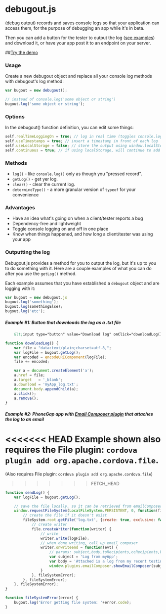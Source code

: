 debugout.js
===========

(debug output) records and saves console logs so that your application can access them, for the purpose of debugging an app while it's in beta. 

Then you can add a button for the tester to output the log ([see examples](#outputting)) and download it, or have your app post it to an endpoint on your server.

##[Try the demo](http://inorganik.github.io/debugout.js/)

### Usage

Create a new debugout object and replace all your console log methods with debugout's log method:

```js
var bugout = new debugout();

// instead of console.log('some object or string')
bugout.log('some object or string');
```

### Options

In the debugout() function definition, you can edit some things:

```js
self.realTimeLoggingOn = true; // log in real time (toggles console.log)
self.useTimestamps = true; // insert a timestamp in front of each log
self.useLocalStorage = false; // store the output using window.localStorage()
self.continuous = true; // if using localStorage, will continue to add to the same log file each session, with dividers
```

### Methods

- `log()` - like `console.log()` only as though you "pressed record".
- `getLog()` - get yer log.
- `clear()` - clear the current log.
- `determineType()` - a more granular version of `typeof` for your convenience

### Advantages

- Have an idea what's going on when a client/tester reports a bug
- Dependency-free and lightweight
- Toggle console logging on and off in one place
- Know when things happened, and how long a client/tester was using your app

### Outputting the log <a name="outputting"></a>

Debugout.js provides a method for you to output the log, but it's up to you to do something with it. Here are a couple examples of what you can do after you use the `getLog()` method.

Each example assumes that you have established a `debugout` object and are logging with it:

```js
var bugout = new debugout.js
bugout.log('something');
bugout.log(somethingElse);
bugout.log('etc');
```

##### Example #1: Button that downloads the log as a .txt file

```html
    &lt;input type="button" value="Download log" onClick="downloadLog()"&gt;
````

```js
function downloadLog() {
	var file = "data:text/plain;charset=utf-8,";
	var logFile = bugout.getLog();
	var encoded = encodeURIComponent(logFile);
	file += encoded;

	var a = document.createElement('a');
	a.href = file;
	a.target   = '_blank';
	a.download = 'myApp_log.txt';
	document.body.appendChild(a);
	a.click();
	a.remove();
}

```

##### Example #2: PhoneGap app with [Email Composer plugin](https://github.com/inorganik/cordova-emailComposerWithAttachments) that attaches the log to an email

<<<<<<< HEAD
Example shown also requires the File plugin: `cordova plugin add org.apache.cordova.file`.
=======
(Also requires File plugin: `cordova plugin add org.apache.cordova.file`)
>>>>>>> FETCH_HEAD

```js
function sendLog() {
	var logFile = bugout.getLog();

	// save the file locally, so it can be retrieved from emailComposer
	window.requestFileSystem(LocalFileSystem.PERSISTENT, 0, function(fileSystem) {
		// create the file if it doesn't exist
		fileSystem.root.getFile('log.txt', {create: true, exclusive: false}, function(file) {
			// create writer
			file.createWriter(function(writer) {
		        // write
	    		writer.write(logFile);
	    		// when done writing, call up email composer
				writer.onwriteend = function(evt) {
		            // params: subject,body,toRecipients,ccRecipients,bccRecipients,bIsHTML,attachments,filename
		            var subject = 'Log from myApp';
		            var body = 'Attached is a log from my recent testing session.';
					window.plugins.emailComposer.showEmailComposer(subject,body,[],[],[],false,['log.txt'], ['myApp log']);
		        }
			}, fileSystemError);
		}, fileSystemError);
	}, fileSystemError);
}

function fileSystemError(error) {
    bugout.log('Error getting file system: '+error.code);
}
```


